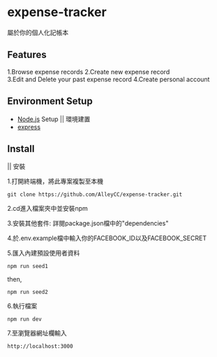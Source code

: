 # expense-tracker

 屬於你的個人化記帳本
 
 ## Features 

1.Browse expense records
2.Create new expense record      
3.Edit and Delete your past expense record
4.Create personal account
 
 ## Environment Setup
 - [Node.js](https://nodejs.org/en/) Setup || 環境建置
 - [express](https://www.npmjs.com/package/express)

 ## Install 
 || 安裝  
 
 1.打開終端機，將此專案複製至本機
 ```
 git clone https://github.com/AlleyCC/expense-tracker.git
 ```
 2.cd進入檔案夾中並安裝npm
 
 3.安裝其他套件: 詳閱package.json檔中的"dependencies"
 
 4.於.env.example檔中輸入你的FACEBOOK_ID以及FACEBOOK_SECRET
 
 5.匯入內建預設使用者資料
 ```
 npm run seed1
 ```
 then,
 ```
 npm run seed2
 ```
 6.執行檔案
 ```
 npm run dev
 ```
 7.至瀏覽器網址欄輸入
 ```
 http://localhost:3000
 ```
